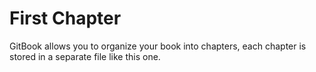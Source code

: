 
# First Chapter

GitBook allows you to organize your book into chapters, each chapter is stored in a separate file like this one.
